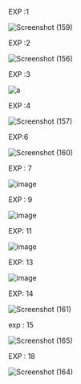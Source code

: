 EXP :1

![Screenshot (159)](https://user-images.githubusercontent.com/112576522/236117720-868d4643-cf2e-423d-80e7-91c02d253021.png)

EXP :2

![Screenshot (156)](https://user-images.githubusercontent.com/112576522/236118321-8b3fb537-7f4f-4017-b6c4-fb1f235defab.png)

EXP :3 

![a](https://user-images.githubusercontent.com/112576522/236118641-0ca8ae1e-6edf-4c04-947a-557009155adb.png)

EXP :4 

![Screenshot (157)](https://user-images.githubusercontent.com/112576522/236118998-b70a7b7a-d4dc-415f-a3c7-c4b7be650508.png)

EXP:6 

![Screenshot (160)](https://user-images.githubusercontent.com/112576522/236124271-75df0028-9421-4091-97e5-72055ac19c88.png)

EXP : 7 

![image](https://user-images.githubusercontent.com/112576522/236126837-4c6926fc-6a31-41a0-a2cd-6431317e6c2e.png)

EXP : 9 

![image](https://user-images.githubusercontent.com/112576522/236416320-4cf5b1f6-c224-4924-b791-327e459c5679.png)

EXP: 11 

![image](https://user-images.githubusercontent.com/112576522/236417244-879e35a2-2235-40b3-8735-3ce1ee935585.png)

EXP: 13

![image](https://user-images.githubusercontent.com/112576522/236614632-7da66819-cdb8-49b8-85c5-8a624ab55d4e.png)

EXP: 14

![Screenshot (161)](https://user-images.githubusercontent.com/112576522/236614801-f40ee2ce-1e65-4d96-9e4d-70a59811ab01.png)

exp : 15 

![Screenshot (165)](https://user-images.githubusercontent.com/112576522/237052160-97e1f867-8ce4-4785-a883-f380d460d80c.png)


EXP : 18

![Screenshot (164)](https://user-images.githubusercontent.com/112576522/237050212-1115e1c1-a70e-4605-9f8c-48a246dddd34.png)




